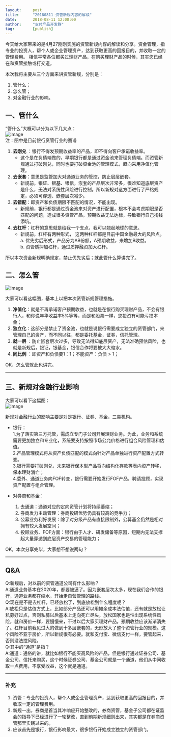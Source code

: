 ```yaml
---  
layout:     post   
title:      "20180811-资管新规内容的解读"  
date:       2018-08-11 12:00:00  
author:     "支付产品开发群"  
tag:		[publish] 
--- 
```


今天给大家带来的是4月27刚刚实施的资管新规内容的解读和分享。资金管理，指专业的投资人，帮个人或企业管理资产，达到获取更高的回报目的，并收取一定的管理费用。 
相信平常各位都买过理财产品，在购买理财产品的时候，其实您已经在和资管接触或打交道。

本次我将主要从三个方面来讲资管新规，分别是：
1. 管什么；  
2. 怎么管； 
3. 对金融行业的影响。

## 一、管什么  

“管什么”大概可以分为以下几大点：  
![image](http://static.cocolian.cn/img/201808/20180811_193728.png)  
注：图中是目前银行资管行业的图谱    

1. **去刚兑** ：银行不得发预期收益率的产品，即不得向客户承诺收益率。  
   - 这个是在负债端做的，早期银行都是通过资金池来管理负债端。而资管新规通过打破刚兑，同时也要打破资金池的管理模式，趋向采用净值化管理。   
2. **去嵌套**：意思是监管加大对通道业务的管控，防止层层嵌套。  
   - 新规前，银证、银基、银信，嵌套的产品层次非常多，很难知道底层资产是什么，无法对系统性风险进行控制。所以新规对这方面进行了严格规定，必须可穿透、嵌套层次减少。    
3. **去错配**：即资产和负债期限不匹配的情况，不能出现。  
   - 新规前，银行都是通过资金池来对资产进行配置，根本不会考虑期限是否匹配的问题，造成很多资管产品，预期收益无法达标，导致银行自己掏钱添坑。      
4. **去杠杆**：杠杆的意思就是给我一个支点，我可以翘起地球的意思。  
   - 新规前，杠杆有两种形式， 这两种杠杆都是目前中国金融最大的风险点。  
	   a. 优先劣后形式，产品分为AB份额，A预期收益，来增加B收益。  
	   b. 资管质押加杠杆，通过质押融资加大杠杆。 

所以本次资金新规明确规定，禁止优先劣后；就此管什么算讲完了。

## 二、怎么管  

![image](http://static.cocolian.cn/img/201808/20180811_194927.png)  

大家可以看这幅图，基本上以把本次资管新规管理措施。  
1. **净值化**：就是不再承诺客户预期收益，也就是在银行购买理财产品，不会有银行人，和你说年华收益率5%等等，而是和股票一样，您投资有可能亏损本金；  
2. **独立化**：这部分是禁止了资金池，也就是说银行需要成立独立的资管部门，来管理自己的资产，而不同以往，都是委托基金，证券，信托管理。
3. **就一层** ：防止嵌套层次过多，导致无法得知底层资产，无法准确预估风险，也就是新规后，银证，银基金，银信合作将要被大大缩水。  
4. **同比例** ：即资产和负债要1：1；不能资产：负债 &gt; 1；

OK，怎么管就此也讲完。

---

## 三、新规对金融行业影响  

大家可以看下这幅图：  
![image](http://static.cocolian.cn/img/201808/20180811_195602.png)  

新规对金融行业的影响主要是对是银行、证券、基金，三类机构。  
- 银行：   
  1.为了落实第三方托管，需成立专门子公司开展理财业务。为此，业务和系统需要更加独立和专业化，系统要支持按照市场公允价格进行组合风险管理和估值。  
  2.产品管理模式将从资产负债匹配的模式向针对产品单独进行资产配置方式转变。  
  3.银行需要打破刚兑，未来银行保本型产品将向结构化存款等表内资产转移，保本理财消亡；  
  4.委外、通道业务向FOF转变，银行需要开始发行FOF产品，聘请投顾，实现资产配置与组合管理。  

- 对券商和基金：
  1. 去通道：通道对应的定向资管计划将持续萎缩；
  2. 券商发力主动管理：券商投研优势仍具有较高的竞争力；
  3. 公募业务利好发展：除了对分级产品有直接限制外，公募基金仍然是相对拥有较大发展空间；
  4. 投顾业务、FOF方面：银行由于人才、研发储备等原因，短期内无法支撑起大量穿透到底层资产交易的管理能力；

OK，本次分享完毕，大家想不想说两句？

---

## Q&A
Q:新规后，对以前的资管通道公司有什么影响？  
A:通道业务基本在2020年，都要被逼了。因为嵌套层次太多，现在我们合作的银行，通道业务都在缩水，开始走自营管理的路线。  
Q:现在是不是去杠杆，已经放松了，到底放松到什么程度呢？  
A:放松只是估值方式上，比如部分产品还可以用摊余成本法估值，还有就是放松让私募好过点，否则私募以后基本上走向死亡尽头，放松国家也是怕出现系统性风险，就和房价一样，要慢慢来，不过以后大家买理财产品，预期收益应该渐渐消失了。杠杆目前我见过大的做到十多层嵌套的，无形放大了整个资管行业的规模。这个风险不亚于房价，所以新规很有必要。就和支付宝、微信支付一样，要管起来，否则没法控风险。  
Q:其中的“通道”是指？  
A:通道：通俗的讲，就比如银行不能买高风险的产品，但是银行通过证券公司、基金公司、信托来购买，这个时候证券公司、基金公司就是一个通道，他们从中间收取一点费用，不享受收益，这个就是通道。  

---

### 补充  
1. 资管：专业的投资人，帮个人或企业管理资产，达到获取更高的回报目的，并收取一定的管理费用。
2. 新规一出，券商是首当其冲响应开始整改的，券商资管，基金子公司都在证监会的指导下已经进行了一轮整改，直到前期新规细则出来，其实都是在券商资管那里实践过来的。
3. 应该首先是银行，银行影响最大，很多银行开始成立独立的资管部门。

